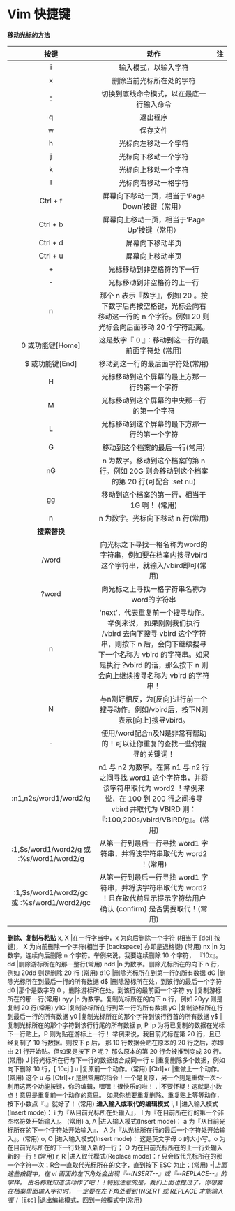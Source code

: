 # Vim 快捷键

**移动光标的方法** 

| 按键 |动作|注|
|:----:|:----:|:----:|
i |输入模式，以输入字符| | 
x |删除当前光标所在处的字符
：|切换到底线命令模式，以在最底一行输入命令
q |退出程序
w |保存文件
h | 光标向左移动一个字符
j | 光标向下移动一个字符
k | 光标向上移动一个字符
l | 光标向右移动一格字符  
Ctrl + f | 屏幕向下移动一页，相当于‘Page Down’按键（常用）
Ctrl + b | 屏幕向上移动一页，相当于‘Page Up’按键（常用）
Ctrl + d | 屏幕向下移动半页
Ctrl + u | 屏幕向上移动半页
\+               |光标移动到非空格符的下一行
\-               |光标移动到非空格符的上一行
n<space>        |那个 n 表示『数字』，例如 20 。按下数字后再按空格键，光标会向右移动这一行的 n 个字符。例如 20<space> 则光标会向后面移动 20 个字符距离。
0 或功能键[Home] |	这是数字『 0 』：移动到这一行的最前面字符处 (常用)
$ 或功能键[End]  |	移动到这一行的最后面字符处(常用)
H               |	光标移动到这个屏幕的最上方那一行的第一个字符
M               |	光标移动到这个屏幕的中央那一行的第一个字符
L               |	光标移动到这个屏幕的最下方那一行的第一个字符
G               |	移动到这个档案的最后一行(常用)
nG              |	n 为数字。移动到这个档案的第 n 行。例如 20G 则会移动到这个档案的第 20 行(可配合 :set nu)
gg              |	移动到这个档案的第一行，相当于 1G 啊！ (常用)
n<Enter>        |	n 为数字。光标向下移动 n 行(常用)
**搜索替换**    | |
/word           | 向光标之下寻找一格名称为word的字符串，例如要在档案内搜寻vbird这个字符串，就输入/vbird即可(常用)
?word           |向光标之上寻找一格字符串名称为word的字符串
n               |‘next’，代表重复前一个搜寻动作。举例来说， 如果刚刚我们执行 /vbird 去向下搜寻 vbird 这个字符串，则按下 n 后，会向下继续搜寻下一个名称为 vbird 的字符串。如果是执行 ?vbird 的话，那么按下 n 则会向上继续搜寻名称为 vbird 的字符串！
N               |与n刚好相反，为[反向]进行前一个搜寻动作。例如/vbird后，按下N则表示[向上]搜寻vbird。
-|使用/word配合n及N是非常有帮助的！可以让你重复的查找一些你搜寻的关键词！
:n1,n2s/word1/word2/g	| n1 与 n2 为数字。在第 n1 与 n2 行之间寻找 word1 这个字符串，并将该字符串取代为 word2 ！举例来说，在 100 到 200 行之间搜寻 vbird 并取代为 VBIRD 则：『:100,200s/vbird/VBIRD/g』。(常用)
:1,$s/word1/word2/g 或 :%s/word1/word2/g	| 从第一行到最后一行寻找 word1 字符串，并将该字符串取代为 word2 ！(常用)
:1,$s/word1/word2/gc 或 :%s/word1/word2/gc	| 从第一行到最后一行寻找 word1 字符串，并将该字符串取代为 word2 ！且在取代前显示提示字符给用户确认 (confirm) 是否需要取代！(常用)
**删除、复制与粘贴**
x, X	    |在一行字当中，x 为向后删除一个字符 (相当于 [del] 按键)， X 为向前删除一个字符(相当于 [backspace] 亦即是退格键) (常用)
nx	        |n 为数字，连续向后删除 n 个字符。举例来说，我要连续删除 10 个字符， 『10x』。
dd	        |删除游标所在的那一整行(常用)
ndd	        |n 为数字。删除光标所在的向下 n 行，例如 20dd 则是删除 20 行 (常用)
d1G	        |删除光标所在到第一行的所有数据
dG	        |删除光标所在到最后一行的所有数据
d$	        |删除游标所在处，到该行的最后一个字符
d0	        |那个是数字的 0 ，删除游标所在处，到该行的最前面一个字符
yy	        |复制游标所在的那一行(常用)
nyy	        |n 为数字。复制光标所在的向下 n 行，例如 20yy 则是复制 20 行(常用)
y1G	        |复制游标所在行到第一行的所有数据
yG	        |复制游标所在行到最后一行的所有数据
y0	        |复制光标所在的那个字符到该行行首的所有数据
y$	        |复制光标所在的那个字符到该行行尾的所有数据
p, P	    |p 为将已复制的数据在光标下一行贴上，P 则为贴在游标上一行！ 举例来说，我目前光标在第 20 行，且已经复制了 10 行数据。则按下 p 后， 那 10 行数据会贴在原本的 20 行之后，亦即由 21 行开始贴。但如果是按下 P 呢？ 那么原本的第 20 行会被推到变成 30 行。 (常用)
J	        |将光标所在行与下一行的数据结合成同一行
c	        |重复删除多个数据，例如向下删除 10 行，[ 10cj ]
u	        |复原前一个动作。(常用)
[Ctrl]+r	|重做上一个动作。(常用)
这个 u 与 [Ctrl]+r 是很常用的指令！一个是复原，另一个则是重做一次～ 利用这两个功能按键，你的编辑，嘿嘿！很快乐的啦！
.	|不要怀疑！这就是小数点！意思是重复前一个动作的意思。 如果你想要重复删除、重复贴上等等动作，按下小数点『.』就好了！ (常用)
**进入输入或取代的编辑模式**
i, I	|进入输入模式(Insert mode)：
i 为『从目前光标所在处输入』， I 为『在目前所在行的第一个非空格符处开始输入』。 (常用)
a, A	|进入输入模式(Insert mode)：
a 为『从目前光标所在的下一个字符处开始输入』， A 为『从光标所在行的最后一个字符处开始输入』。(常用)
o, O	|进入输入模式(Insert mode)：
这是英文字母 o 的大小写。o 为在目前光标所在的下一行处输入新的一行； O 为在目前光标所在的上一行处输入新的一行！(常用)
r, R	|进入取代模式(Replace mode)：r 只会取代光标所在的那一个字符一次；R会一直取代光标所在的文字，直到按下 ESC 为止；(常用)
\-|*上面这些按键中，在 vi 画面的左下角处会出现『--INSERT--』或『--REPLACE--』的字样。 由名称就知道该动作了吧！！特别注意的是，我们上面也提过了，你想要在档案里面输入字符时， 一定要在左下角处看到 INSERT 或 REPLACE 才能输入喔！*
[Esc]	|退出编辑模式，回到一般模式中(常用)